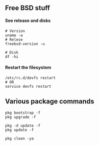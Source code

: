 ## Free BSD stuff 

#### See release and disks
```
# Version
uname -a
# Relese
freebsd-version -u

# Disk
df -hi

```

#### Restart the filesystem
```
/etc/rc.d/devfs restart
# OR
service devfs restart
```


## Various package commands
```
pkg bootstrap -f
pkg upgrade -f

pkg -d update -f
pkg update -f

pkg clean -ya
```


